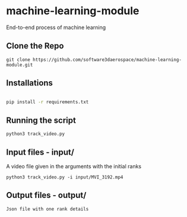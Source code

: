 # machine-learning-module

End-to-end process of machine learning

## Clone the Repo

```
git clone https://github.com/software3daerospace/machine-learning-module.git
```

## Installations

```bash

pip install -r requirements.txt

```

## Running the script

```
python3 track_video.py
```

## Input files - input/

A video file given in the arguments with the initial ranks

```
python3 track_video.py -i input/MVI_3192.mp4

```

## Output files - output/

```
Json file with one rank details
```
